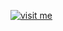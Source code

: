 [![visit me](https://hotio.dev/img/visit-me.png "Visit https://hotio.dev/containers/rclone or click me!")](https://hotio.dev/containers/rclone)
